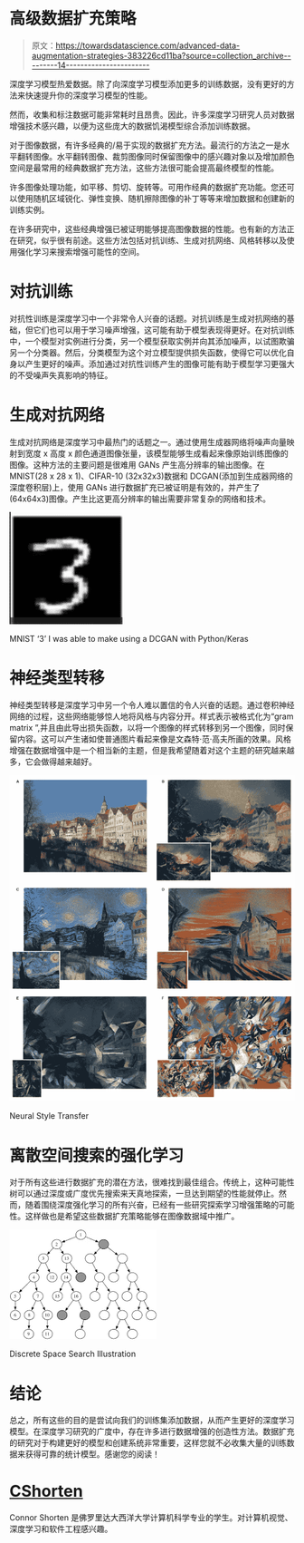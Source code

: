 # 高级数据扩充策略

> 原文：<https://towardsdatascience.com/advanced-data-augmentation-strategies-383226cd11ba?source=collection_archive---------14----------------------->

深度学习模型热爱数据。除了向深度学习模型添加更多的训练数据，没有更好的方法来快速提升你的深度学习模型的性能。

然而，收集和标注数据可能非常耗时且昂贵。因此，许多深度学习研究人员对数据增强技术感兴趣，以便为这些庞大的数据饥渴模型综合添加训练数据。

对于图像数据，有许多经典的/易于实现的数据扩充方法。最流行的方法之一是水平翻转图像。水平翻转图像、裁剪图像同时保留图像中的感兴趣对象以及增加颜色空间是最常用的经典数据扩充方法，这些方法很可能会提高最终模型的性能。

许多图像处理功能，如平移、剪切、旋转等。可用作经典的数据扩充功能。您还可以使用随机区域锐化、弹性变换、随机擦除图像的补丁等等来增加数据和创建新的训练实例。

在许多研究中，这些经典增强已被证明能够提高图像数据的性能。也有新的方法正在研究，似乎很有前途。这些方法包括对抗训练、生成对抗网络、风格转移以及使用强化学习来搜索增强可能性的空间。

# 对抗训练

对抗性训练是深度学习中一个非常令人兴奋的话题。对抗训练是生成对抗网络的基础，但它们也可以用于学习噪声增强，这可能有助于模型表现得更好。在对抗训练中，一个模型对实例进行分类，另一个模型获取实例并向其添加噪声，以试图欺骗另一个分类器。然后，分类模型为这个对立模型提供损失函数，使得它可以优化自身以产生更好的噪声。添加通过对抗性训练产生的图像可能有助于模型学习更强大的不受噪声失真影响的特征。

# 生成对抗网络

生成对抗网络是深度学习中最热门的话题之一。通过使用生成器网络将噪声向量映射到宽度 x 高度 x 颜色通道图像张量，该模型能够生成看起来像原始训练图像的图像。这种方法的主要问题是很难用 GANs 产生高分辨率的输出图像。在 MNIST(28 x 28 x 1)、CIFAR-10 (32x32x3)数据和 DCGAN(添加到生成器网络的深度卷积层)上，使用 GANs 进行数据扩充已被证明是有效的，并产生了(64x64x3)图像。产生比这更高分辨率的输出需要非常复杂的网络和技术。

![](img/70a83c9cafbc06b11f6691ada9e87bad.png)

MNIST ‘3’ I was able to make using a DCGAN with Python/Keras

# 神经类型转移

神经类型转移是深度学习中另一个令人难以置信的令人兴奋的话题。通过卷积神经网络的过程，这些网络能够惊人地将风格与内容分开。样式表示被格式化为“gram matrix ”,并且由此导出损失函数，以将一个图像的样式转移到另一个图像，同时保留内容。这可以产生诸如使普通图片看起来像是文森特·范·高夫所画的效果。风格增强在数据增强中是一个相当新的主题，但是我希望随着对这个主题的研究越来越多，它会做得越来越好。

![](img/073cc68d420828f68cd7dfa134de64c1.png)

Neural Style Transfer

# 离散空间搜索的强化学习

对于所有这些进行数据扩充的潜在方法，很难找到最佳组合。传统上，这种可能性树可以通过深度或广度优先搜索来天真地探索，一旦达到期望的性能就停止。然而，随着围绕深度强化学习的所有兴奋，已经有一些研究探索学习增强策略的可能性。这样做也是希望这些数据扩充策略能够在图像数据域中推广。

![](img/4c59db95d9ffcc55edce4974aa5767ff.png)

Discrete Space Search Illustration

# 结论

总之，所有这些的目的是尝试向我们的训练集添加数据，从而产生更好的深度学习模型。在深度学习研究的广度中，存在许多进行数据增强的创造性方法。数据扩充的研究对于构建更好的模型和创建系统非常重要，这样您就不必收集大量的训练数据来获得可靠的统计模型。感谢您的阅读！

# [CShorten](https://medium.com/@connorshorten300)

Connor Shorten 是佛罗里达大西洋大学计算机科学专业的学生。对计算机视觉、深度学习和软件工程感兴趣。
